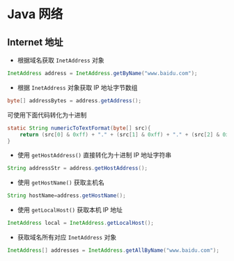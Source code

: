 # Java 网络

## Internet 地址

* 根据域名获取 `InetAddress` 对象

```java
InetAddress address = InetAddress.getByName("www.baidu.com");
```

* 根据 `InetAddress` 对象获取 IP 地址字节数组

```java
byte[] addressBytes = address.getAddress();
```

可使用下面代码转化为十进制

```java
static String numericToTextFormat(byte[] src){
    return (src[0] & 0xff) + "." + (src[1] & 0xff) + "." + (src[2] & 0xff) + "." + (src[3] & 0xff);
}
```

* 使用 `getHostAddress()` 直接转化为十进制 IP 地址字符串

```java
String addressStr = address.getHostAddress();
```

* 使用 `getHostName()` 获取主机名

```java
String hostName=address.getHostName();
```

* 使用 `getLocalHost()` 获取本机 IP 地址

```java
InetAddress local = InetAddress.getLocalHost();
```

* 获取域名所有对应 `InetAddress` 对象

```java
InetAddress[] addresses = InetAddress.getAllByName("www.baidu.com");
```